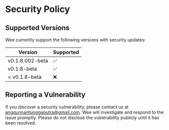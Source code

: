 # Security Policy

## Supported Versions

Wee currently support the following versions with security updates:

| Version         | Supported          |
| --------------- | ------------------ |
| v0.1.8.002-beta | :white_check_mark: |
| v0.1.8-beta     | :white_check_mark: |
| < v0.1.8-beta   | :x:                |

## Reporting a Vulnerability

If you discover a security vulnerability, please contact us at anggunnantunggaputra@gmail.com. Wee will investigate and respond to the issue promptly. Please do not disclose the vulnerability publicly until it has been resolved.
